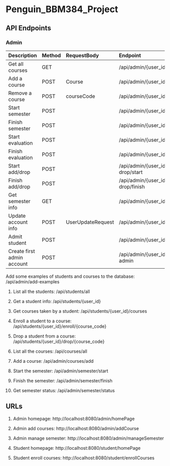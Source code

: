 # Penguin_BBM384_Project


## API Endpoints

### Admin
| Description                 | Method | RequestBody        | Endpoint                                                 |
| :---------------------------| :------| :------------------| :--------------------------------------------------------|
| Get all courses             | GET    |                    | /api/admin/{user_id}/courses                             |
| Add a course                | POST   | Course             | /api/admin/{user_id}/courses/add                         |
| Remove a course             | POST   | courseCode         | /api/admin/{user_id}/courses/remove                      | 
| Start semester              | POST   |                    | /api/admin/{user_id}/semester/start                      |
| Finish semester             | POST   |                    | /api/admin/{user_id}/semester/finish                     |
| Start evaluation            | POST   |                    | /api/admin/{user_id}/evaluation/start                    |
| Finish evaluation           | POST   |                    | /api/admin/{user_id}/evaluation/finish                   |
| Start add/drop              | POST   |                    | /api/admin/{user_id}/add-or-drop/start                   |
| Finish add/drop             | POST   |                    | /api/admin/{user_id}/add-or-drop/finish                  |
| Get semester info           | GET    |                    | /api/admin/{user_id}/semester                            |
| Update account info         | POST   | UserUpdateRequest  | /api/admin/{user_id}/update-info                         |
| Admit student               | POST   |                    | /api/admin/{user_id}/admit/{student_id}                  |
| Create first admin account  | POST   |                    | /api/admin/{user_id}/create-first-admin                  |


Add some examples of students and courses to the database: /api/admin/add-examples

1. List all the students: /api/students/all
2. Get a student info: /api/students/{user_id}
3. Get courses taken by a student: /api/students/{user_id}/courses
4. Enroll a student to a course: /api/students/{user_id}/enroll/{course_code}
5. Drop a student from a course: /api/students/{user_id}/drop/{course_code}

6. List all the courses: /api/courses/all

7. Add a course: /api/admin/courses/add
8. Start the semester: /api/admin/semester/start
9. Finish the semester: /api/admin/semester/finish
10. Get semester status: /api/admin/semester/status


## URLs

1. Admin homepage: http://localhost:8080/admin/homePage
2. Admin add courses: http://localhost:8080/admin/addCourse
3. Admin manage semester: http://localhost:8080/admin/manageSemester

4. Student homepage: http://localhost:8080/student/homePage
5. Student enroll courses: http://localhost:8080/student/enrollCourses
